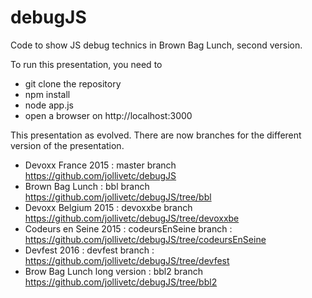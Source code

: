 # debugJS

Code to show JS debug technics in Brown Bag Lunch, second version.

To run this presentation, you need to

* git clone the repository
* npm install
* node app.js
* open a browser on http://localhost:3000

This presentation as evolved. There are now branches for the different version of the presentation.

* Devoxx France 2015 : master branch https://github.com/jollivetc/debugJS
* Brown Bag Lunch : bbl branch https://github.com/jollivetc/debugJS/tree/bbl
* Devoxx Belgium 2015 : devoxxbe branch https://github.com/jollivetc/debugJS/tree/devoxxbe
* Codeurs en Seine 2015 : codeursEnSeine branch : https://github.com/jollivetc/debugJS/tree/codeursEnSeine
* Devfest 2016 : devfest branch : https://github.com/jollivetc/debugJS/tree/devfest
* Brow Bag Lunch long version : bbl2 branch https://github.com/jollivetc/debugJS/tree/bbl2
